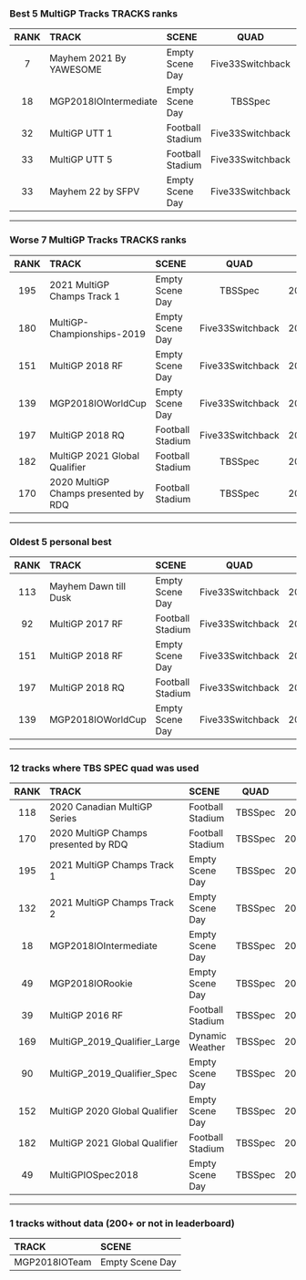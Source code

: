 ### Best 5 MultiGP Tracks TRACKS ranks
|RANK|TRACK|SCENE|QUAD|DATE|
|:---:|:---|:---|:---:|:---:|
|7|Mayhem 2021 By YAWESOME|Empty Scene Day|Five33Switchback|2022/03/31|
|18|MGP2018IOIntermediate|Empty Scene Day|TBSSpec|2021/12/20|
|32|MultiGP UTT 1|Football Stadium|Five33Switchback|2021/08/19|
|33|MultiGP UTT 5|Football Stadium|Five33Switchback|2021/08/19|
|33|Mayhem 22 by SFPV|Empty Scene Day|Five33Switchback|2022/03/30|
---
### Worse 7 MultiGP Tracks TRACKS ranks
|RANK|TRACK|SCENE|QUAD|DATE|
|:---:|:---|:---|:---:|:---:|
|195|2021 MultiGP Champs Track 1|Empty Scene Day|TBSSpec|2021/12/19|
|180|MultiGP-Championships-2019|Empty Scene Day|Five33Switchback|2021/08/19|
|151|MultiGP 2018 RF|Empty Scene Day|Five33Switchback|2021/05/04|
|139|MGP2018IOWorldCup|Empty Scene Day|Five33Switchback|2021/08/18|
|197|MultiGP 2018 RQ|Football Stadium|Five33Switchback|2021/05/24|
|182|MultiGP 2021 Global Qualifier|Football Stadium|TBSSpec|2021/09/01|
|170|2020 MultiGP Champs presented by RDQ|Football Stadium|TBSSpec|2022/02/19|
---
### Oldest 5 personal best
|RANK|TRACK|SCENE|QUAD|DATE|
|:---:|:---|:---|:---:|:---:|
|113|Mayhem Dawn till Dusk|Empty Scene Day|Five33Switchback|2021/04/10|
|92|MultiGP 2017 RF|Football Stadium|Five33Switchback|2021/05/04|
|151|MultiGP 2018 RF|Empty Scene Day|Five33Switchback|2021/05/04|
|197|MultiGP 2018 RQ|Football Stadium|Five33Switchback|2021/05/24|
|139|MGP2018IOWorldCup|Empty Scene Day|Five33Switchback|2021/08/18|
---
### 12 tracks where TBS SPEC quad was used
|RANK|TRACK|SCENE|QUAD|DATE|
|:---:|:---|:---|:---:|:---:|
|118|2020 Canadian MultiGP Series|Football Stadium|TBSSpec|2022/02/19|
|170|2020 MultiGP Champs presented by RDQ|Football Stadium|TBSSpec|2022/02/19|
|195|2021 MultiGP Champs Track 1|Empty Scene Day|TBSSpec|2021/12/19|
|132|2021 MultiGP Champs Track 2|Empty Scene Day|TBSSpec|2021/12/18|
|18|MGP2018IOIntermediate|Empty Scene Day|TBSSpec|2021/12/20|
|49|MGP2018IORookie|Empty Scene Day|TBSSpec|2021/12/20|
|39|MultiGP 2016 RF|Football Stadium|TBSSpec|2022/02/19|
|169|MultiGP_2019_Qualifier_Large|Dynamic Weather|TBSSpec|2022/02/19|
|90|MultiGP_2019_Qualifier_Spec|Empty Scene Day|TBSSpec|2022/02/19|
|152|MultiGP 2020 Global Qualifier|Empty Scene Day|TBSSpec|2022/02/19|
|182|MultiGP 2021 Global Qualifier|Football Stadium|TBSSpec|2021/09/01|
|49|MultiGPIOSpec2018|Empty Scene Day|TBSSpec|2022/02/19|
---
### 1 tracks without data (200+ or not in leaderboard)
|TRACK|SCENE|
|:---|:---|
|MGP2018IOTeam|Empty Scene Day|
